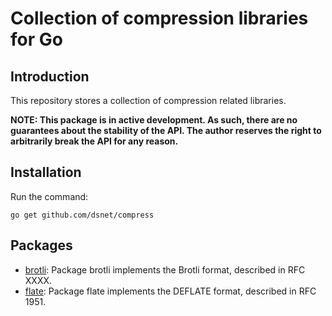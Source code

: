 # Collection of compression libraries for Go #

## Introduction ##

This repository stores a collection of compression related libraries.

**NOTE: This package is in active development. As such, there are no guarantees about the stability of the API. The author reserves the right to arbitrarily break the API for any reason.** 


## Installation ##

Run the command:

```go get github.com/dsnet/compress```


## Packages ##

* [brotli](http://godoc.org/github.com/dsnet/compress/brotli): Package brotli implements the Brotli format, described in RFC XXXX.
* [flate](http://godoc.org/github.com/dsnet/compress/flate): Package flate implements the DEFLATE format, described in RFC 1951.
